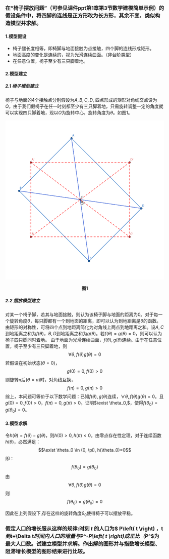 ### 在“椅子摆放问题”（可参见课件ppt第1章第3节数学建模简单示例）的假设条件中，将四脚的连线是正方形改为长方形，其余不变，类似构造模型并求解。
#### 1.模型假设
- 椅子腿长度相等，即椅脚与地面接触为点接触，四个脚的连线形成矩形。
- 地面高度的变化是连续的，视为光滑连续曲面。（非台阶类型）
- 在任意位置，椅子至少有三只脚着地。
#### 2.模型建立
##### 2.1 椅子模型建立
椅子与地面的4个接触点分别假设为$A, B, C, D$, 四点形成的矩形对角线交点设为$O$。由于我们假椅子在任一时刻都至少有三只脚着地，只需旋转调整一定的角度就可以实现四只脚着地，现以$O$为旋转中心，旋转角度为$\theta$。如图1。

![images/chair.png](images/chair.png "图1")
**<center>图1 </center>**

##### 2.2 摆放模型建立
对某一个椅子脚，若其与地面接触，则认为该椅子脚与地面的距离为0。对于每一个旋转角度$\theta$，每只脚都有一个到地面的距离，即可以认为到地距离是$\theta$的函数。由矩形的对称性，可将四个点到地距离简化为对角线上两点到地距离之和。设$A,C$到地距离之和为$f(\theta)$，$B,D$到地距离之和为$g(\theta)$。若$f(\theta)=g(\theta)=0$，则可以认为椅子四只脚同时着地。
由于地面为光滑连续曲面，$f(\theta),g(\theta)$连续。由于在任意位置，椅子至少有三只脚着地，则
$$\forall \theta, f(\theta)g(\theta)=0$$
若假设在初始状态$(\theta=0)$，
$$g(0)=0, f(0)>0$$
则旋转$\pi$后$(\theta=\pi)$时，对角线互换，
$$f(\pi)=0, g(\pi)>0$$
综上，本问题可等价于以下数学问题：已知$f(\theta),g(\theta)$连续，$\forall \theta, f(\theta)g(\theta)=0$。且$g(0)=0, f(0)>0$，$f(\pi)=0, g(\pi)>0$。证明$\exist \theta_0,$，使得$f(\theta_0)=g(\theta_0)=0$。
#### 3.模型求解
令$h(\theta)=f(\theta)-g(\theta)$，则$h(0)>0, h(\pi)<0$。由零点存在性定理，对于连续函数$h(\theta)$，必然满足：
$$\exist \theta_0 \in (0, \pi), h(\theta_0)=0$$
即：
$$f(\theta_0)=g(\theta_0)$$
由
$$\forall \theta, f(\theta)g(\theta)=0$$
则
$$f(\theta_0)=g(\theta_0)=0$$

因此在上列假设下,存在这样的旋转角度$\theta_0$使得椅子可以摆放平稳。
### 假定人口的增长服从这样的规律:时刻 $t$ 的人口为$ P\left( t \right) $，$t$到$t+\Delta t$时间内人口的增量与$P^*-P\left( t \right)$成正比（$P^*$为最大人口数。试建立模型并求解。作出解的图形并与指数增长模型、阻滞增长模型的图形结果进行比较。


